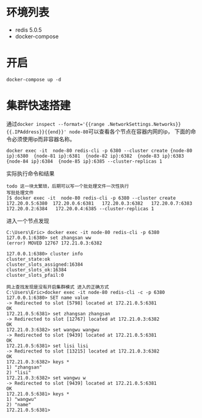# 环境列表
- redis 5.0.5 
- docker-compose

# 开启 
`docker-compose up -d`

# 集群快速搭建
通过`docker inspect --format='{{range .NetworkSettings.Networks}}{{.IPAddress}}{{end}}' node-80`可以查看各个节点在容器内网的ip，
下面的命令必须使用ip而非容器名称。
```
docker exec -it  node-80 redis-cli -p 6380 --cluster create {node-80 ip}:6380  {node-81 ip}:6381  {node-82 ip}:6382  {node-83 ip}:6383  {node-84 ip}:6384  {node-85 ip}:6385 --cluster-replicas 1
```

实际执行命令和结果
```
todo 这一块太繁琐，后期可以写一个批处理文件一次性执行
写批处理文件
]$ docker exec -it  node-80 redis-cli -p 6380 --cluster create 172.20.0.5:6380  172.20.0.6:6381   172.20.0.3:6382   172.20.0.7:6383   172.20.0.2:6384   172.20.0.4:6385 --cluster-replicas 1
```
进入一个节点发现

```
C:\Users\Eric> docker exec -it node-80 redis-cli -p 6380
127.0.0.1:6380> set zhangsan ww
(error) MOVED 12767 172.21.0.3:6382

127.0.0.1:6380> cluster info
cluster_state:ok
cluster_slots_assigned:16384
cluster_slots_ok:16384
cluster_slots_pfail:0

网上查找发现是没有开启集群模式 进入的正确方式
C:\Users\Eric>docker exec -it node-80 redis-cli -c -p 6380
127.0.0.1:6380> SET name value
-> Redirected to slot [5798] located at 172.21.0.5:6381
OK
172.21.0.5:6381> set zhangsan zhangsan
-> Redirected to slot [12767] located at 172.21.0.3:6382
OK
172.21.0.3:6382> set wangwu wangwu
-> Redirected to slot [9439] located at 172.21.0.5:6381
OK
172.21.0.5:6381> set lisi lisi
-> Redirected to slot [13215] located at 172.21.0.3:6382
OK
172.21.0.3:6382> keys *
1) "zhangsan"
2) "lisi"
172.21.0.3:6382> set wangwu w
-> Redirected to slot [9439] located at 172.21.0.5:6381
OK
172.21.0.5:6381> keys *
1) "wangwu"
2) "name"
172.21.0.5:6381>
```
